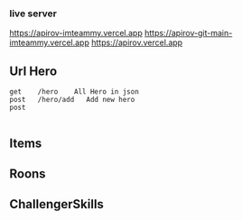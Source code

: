 ### live server

https://apirov-imteammy.vercel.app
https://apirov-git-main-imteammy.vercel.app
https://apirov.vercel.app

## Url Hero

```
get    /hero    All Hero in json
post   /hero/add   Add new hero
post


```

## Items

## Roons

## ChallengerSkills

## 
